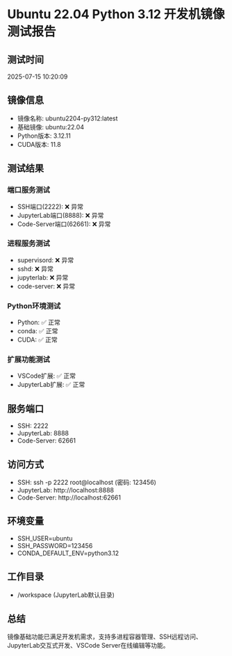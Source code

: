 
# Ubuntu 22.04 Python 3.12 开发机镜像测试报告

## 测试时间
2025-07-15 10:20:09

## 镜像信息
- 镜像名称: ubuntu2204-py312:latest
- 基础镜像: ubuntu:22.04
- Python版本: 3.12.11
- CUDA版本: 11.8

## 测试结果

### 端口服务测试
- SSH端口(2222): ❌ 异常
- JupyterLab端口(8888): ❌ 异常
- Code-Server端口(62661): ❌ 异常

### 进程服务测试
- supervisord: ❌ 异常
- sshd: ❌ 异常
- jupyterlab: ❌ 异常
- code-server: ❌ 异常

### Python环境测试
- Python: ✅ 正常
- conda: ✅ 正常
- CUDA: ✅ 正常

### 扩展功能测试
- VSCode扩展: ✅ 正常
- JupyterLab扩展: ✅ 正常

## 服务端口
- SSH: 2222
- JupyterLab: 8888
- Code-Server: 62661

## 访问方式
- SSH: ssh -p 2222 root@localhost (密码: 123456)
- JupyterLab: http://localhost:8888
- Code-Server: http://localhost:62661

## 环境变量
- SSH_USER=ubuntu
- SSH_PASSWORD=123456
- CONDA_DEFAULT_ENV=python3.12

## 工作目录
- /workspace (JupyterLab默认目录)

## 总结
镜像基础功能已满足开发机需求，支持多进程容器管理、SSH远程访问、JupyterLab交互式开发、VSCode Server在线编辑等功能。
